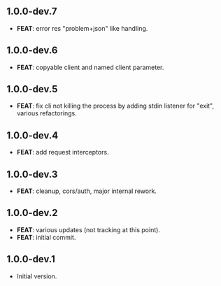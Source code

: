 ## 1.0.0-dev.7

 - **FEAT**: error res "problem+json" like handling.

## 1.0.0-dev.6

 - **FEAT**: copyable client and named client parameter.

## 1.0.0-dev.5

 - **FEAT**: fix cli not killing the process by adding stdin listener for "exit", various refactorings.

## 1.0.0-dev.4

 - **FEAT**: add request interceptors.

## 1.0.0-dev.3

 - **FEAT**: cleanup, cors/auth, major internal rework.

## 1.0.0-dev.2

 - **FEAT**: various updates (not tracking at this point).
 - **FEAT**: initial commit.

## 1.0.0-dev.1

- Initial version.
